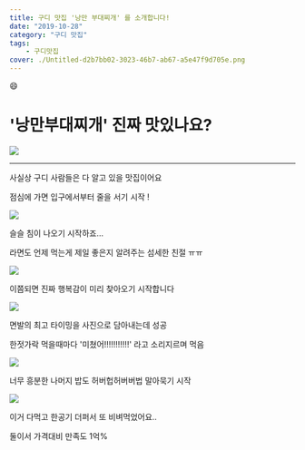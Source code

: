 ```yaml
---
title: 구디 맛집 '낭만 부대찌개' 를 소개합니다!
date: "2019-10-28"
category: "구디 맛집"
tags:
    - 구디맛집
cover: ./Untitled-d2b7bb02-3023-46b7-ab67-a5e47f9d705e.png
---
```


:smile:

# '낭만부대찌개' 진짜 맛있나요?

![](./Untitled-6305f876-d592-4df3-beec-a951f6725b4d.png)

---

사실상 구디 사람들은 다 알고 있을 맛집이어요

점심에 가면 입구에서부터 줄을 서기 시작 !

![](Untitled-1ce51b25-53a8-49b1-ae18-91a310ce4d32.png)

슬슬 침이 나오기 시작하죠...

라면도 언제 먹는게 제일 좋은지 알려주는 섬세한 친절 ㅠㅠ

![](Untitled-74a4e6af-25dd-4927-9795-8798d9407d51.png)

이쯤되면 진짜 행복감이 미리 찾아오기 시작합니다

![](Untitled-d2b7bb02-3023-46b7-ab67-a5e47f9d705e.png)

면발의 최고 타이밍을 사진으로 담아내는데 성공

한젓가락 먹을때마다 '미쳤어!!!!!!!!!!!' 라고 소리지르며 먹음

![](Untitled-aee88283-341e-4948-b4f0-423d07996dbc.png)

너무 흥분한 나머지 밥도 허버헙허버버법 말아묵기 시작

![](Untitled-ed277478-1ae5-467c-8d2f-f46460014f04.png)

이거 다먹고 한공기 더퍼서 또 비벼먹었어요..

둘이서 가격대비 만족도 1억%

